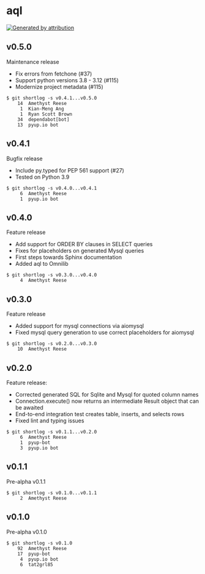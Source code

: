 aql
===

[![Generated by attribution][attribution-badge]][attribution-url]


v0.5.0
------

Maintenance release

- Fix errors from fetchone (#37)
- Support python versions 3.8 - 3.12 (#115)
- Modernize project metadata  (#115)

```text
$ git shortlog -s v0.4.1...v0.5.0
    14	Amethyst Reese
     1	Kian-Meng Ang
     1	Ryan Scott Brown
    34	dependabot[bot]
    13	pyup.io bot
```


v0.4.1
------

Bugfix release

* Include py.typed for PEP 561 support (#27)
* Tested on Python 3.9

```text
$ git shortlog -s v0.4.0...v0.4.1
     6	Amethyst Reese
     1	pyup.io bot
```


v0.4.0
------

Feature release

- Add support for ORDER BY clauses in SELECT queries
- Fixes for placeholders on generated Mysql queries
- First steps towards Sphinx documentation
- Added aql to Omnilib

```text
$ git shortlog -s v0.3.0...v0.4.0
     4	Amethyst Reese
```


v0.3.0
------

Feature release

- Added support for mysql connections via aiomysql
- Fixed mysql query generation to use correct placeholders for aiomysql

```text
$ git shortlog -s v0.2.0...v0.3.0
    10	Amethyst Reese
```


v0.2.0
------

Feature release:

- Corrected generated SQL for Sqlite and Mysql for quoted column names
- Connection.execute() now returns an intermediate Result object that
  can be awaited
- End-to-end integration test creates table, inserts, and selects rows
- Fixed lint and typing issues

```text
$ git shortlog -s v0.1.1...v0.2.0
     6	Amethyst Reese
     1	pyup-bot
     3	pyup.io bot
```


v0.1.1
------

Pre-alpha v0.1.1

```text
$ git shortlog -s v0.1.0...v0.1.1
     2	Amethyst Reese
```


v0.1.0
------

Pre-alpha v0.1.0

```text
$ git shortlog -s v0.1.0
    92	Amethyst Reese
    17	pyup-bot
     4	pyup.io bot
     6	tat2grl85
```

[attribution-badge]:
    https://img.shields.io/badge/generated%20by-attribution-informational
[attribution-url]: https://attribution.omnilib.dev
